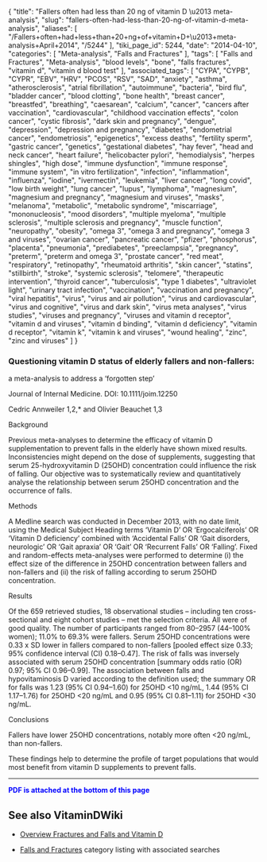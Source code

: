 {
    "title": "Fallers often had less than 20 ng of vitamin D \u2013 meta-analysis",
    "slug": "fallers-often-had-less-than-20-ng-of-vitamin-d-meta-analysis",
    "aliases": [
        "/Fallers+often+had+less+than+20+ng+of+vitamin+D+\u2013+meta-analysis+April+2014",
        "/5244"
    ],
    "tiki_page_id": 5244,
    "date": "2014-04-10",
    "categories": [
        "Meta-analysis",
        "Falls and Fractures"
    ],
    "tags": [
        "Falls and Fractures",
        "Meta-analysis",
        "blood levels",
        "bone",
        "falls fractures",
        "vitamin d",
        "vitamin d blood test"
    ],
    "associated_tags": [
        "CYPA",
        "CYPB",
        "CYPR",
        "EBV",
        "HRV",
        "PCOS",
        "RSV",
        "SAD",
        "anxiety",
        "asthma",
        "atherosclerosis",
        "atrial fibrillation",
        "autoimmune",
        "bacteria",
        "bird flu",
        "bladder cancer",
        "blood clotting",
        "bone health",
        "breast cancer",
        "breastfed",
        "breathing",
        "caesarean",
        "calcium",
        "cancer",
        "cancers after vaccination",
        "cardiovascular",
        "childhood vaccination effects",
        "colon cancer",
        "cystic fibrosis",
        "dark skin and pregnancy",
        "dengue",
        "depression",
        "depression and pregnancy",
        "diabetes",
        "endometrial cancer",
        "endometriosis",
        "epigenetics",
        "excess deaths",
        "fertility sperm",
        "gastric cancer",
        "genetics",
        "gestational diabetes",
        "hay fever",
        "head and neck cancer",
        "heart failure",
        "helicobacter pylori",
        "hemodialysis",
        "herpes shingles",
        "high dose",
        "immune dysfunction",
        "immune response",
        "immune system",
        "in vitro fertilization",
        "infection",
        "inflammation",
        "influenza",
        "iodine",
        "ivermectin",
        "leukemia",
        "liver cancer",
        "long covid",
        "low birth weight",
        "lung cancer",
        "lupus",
        "lymphoma",
        "magnesium",
        "magnesium and pregnancy",
        "magnesium and viruses",
        "masks",
        "melanoma",
        "metabolic",
        "metabolic syndrome",
        "miscarriage",
        "mononucleosis",
        "mood disorders",
        "multiple myeloma",
        "multiple sclerosis",
        "multiple sclerosis and pregnancy",
        "muscle function",
        "neuropathy",
        "obesity",
        "omega 3",
        "omega 3 and pregnancy",
        "omega 3 and viruses",
        "ovarian cancer",
        "pancreatic cancer",
        "pfizer",
        "phosphorus",
        "placenta",
        "pneumonia",
        "prediabetes",
        "preeclampsia",
        "pregnancy",
        "preterm",
        "preterm and omega 3",
        "prostate cancer",
        "red meat",
        "respiratory",
        "retinopathy",
        "rheumatoid arthritis",
        "skin cancer",
        "statins",
        "stillbirth",
        "stroke",
        "systemic sclerosis",
        "telomere",
        "therapeutic intervention",
        "thyroid cancer",
        "tuberculosis",
        "type 1 diabetes",
        "ultraviolet light",
        "urinary tract infection",
        "vaccination",
        "vaccination and pregnancy",
        "viral hepatitis",
        "virus",
        "virus and air pollution",
        "virus and cardiovascular",
        "virus and cognitive",
        "virus and dark skin",
        "virus meta analyses",
        "virus studies",
        "viruses and pregnancy",
        "viruses and vitamin d receptor",
        "vitamin d and viruses",
        "vitamin d binding",
        "vitamin d deficiency",
        "vitamin d receptor",
        "vitamin k",
        "vitamin k and viruses",
        "wound healing",
        "zinc",
        "zinc and viruses"
    ]
}


### Questioning vitamin D status of elderly fallers and non-fallers:   
 a meta-analysis to address a ‘forgotten step’

Journal of Internal Medicine. DOI: 10.1111/joim.12250

Cedric Annweiler 1,2,* and Olivier Beauchet 1,3

Background

Previous meta-analyses to determine the efficacy of vitamin D supplementation to prevent falls in the elderly have shown mixed results. Inconsistencies might depend on the dose of supplements, suggesting that serum 25-hydroxyvitamin D (25OHD) concentration could influence the risk of falling. Our objective was to systematically review and quantitatively analyse the relationship between serum 25OHD concentration and the occurrence of falls.

Methods

A Medline search was conducted in December 2013, with no date limit, using the Medical Subject Heading terms ‘Vitamin D’ OR ‘Ergocalciferols’ OR ‘Vitamin D deficiency’ combined with ‘Accidental Falls’ OR ‘Gait disorders, neurologic’ OR ‘Gait apraxia’ OR ‘Gait’ OR ‘Recurrent Falls’ OR ‘Falling’. Fixed and random-effects meta-analyses were performed to determine (i) the effect size of the difference in 25OHD concentration between fallers and non-fallers and (ii) the risk of falling according to serum 25OHD concentration.

Results

Of the 659 retrieved studies, 18 observational studies – including ten cross-sectional and eight cohort studies – met the selection criteria. All were of good quality. The number of participants ranged from 80–2957 (44–100% women); 11.0% to 69.3% were fallers. Serum 25OHD concentrations were 0.33 x SD lower in fallers compared to non-fallers <span>[pooled effect size 0.33; 95% confidence interval (CI) 0.18–0.47]</span>. The risk of falls was inversely associated with serum 25OHD concentration <span>[summary odds ratio (OR) 0.97; 95% CI 0.96–0.99]</span>. The association between falls and hypovitaminosis D varied according to the definition used; the summary OR for falls was 1.23 (95% CI 0.94–1.60) for 25OHD <10 ng/mL, 1.44 (95% CI 1.17–1.76) for 25OHD <20 ng/mL and 0.95 (95% CI 0.81–1.11) for 25OHD <30 ng/mL.

Conclusions

Fallers have lower 25OHD concentrations, notably more often <20 ng/mL, than non-fallers. 

These findings help to determine the profile of target populations that would most benefit from vitamin D supplements to prevent falls.

---

 **<span style="color:#00F;">PDF is attached at the bottom of this page</span>** 

## See also VitaminDWiki

* [Overview Fractures and Falls and Vitamin D](/tags/overview-fractures-and-falls-and-vitamin-d.html)

* [Falls and Fractures](/posts/falls-and-fractures) category listing with associated searches